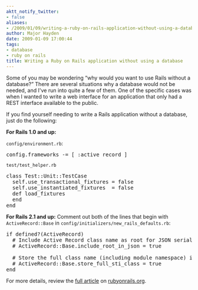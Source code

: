 ```yaml
---
aktt_notify_twitter:
- false
aliases:
- /2009/01/09/writing-a-ruby-on-rails-application-without-using-a-database/
author: Major Hayden
date: 2009-01-09 17:00:44
tags:
- database
- ruby on rails
title: Writing a Ruby on Rails application without using a database
---
```


Some of you may be wondering &#8220;why would you want to use Rails without a database?&#8221; There are several situations why a database would not be needed, and I've run into quite a few of them. One of the specific cases was when I wanted to write a web interface for an application that only had a REST interface available to the public.

If you find yourself needing to write a Rails application without a database, just do the following:

**For Rails 1.0 and up:**

`config/environment.rb`:

<pre lang="rails">config.frameworks -= [ :active_record ]</pre>

`test/test_helper.rb`

<pre lang="rails">class Test::Unit::TestCase
  self.use_transactional_fixtures = false
  self.use_instantiated_fixtures  = false
  def load_fixtures
  end
end</pre>

**For Rails 2.1 and up:** Comment out both of the lines that begin with `ActiveRecord::Base` in `config/initializers/new_rails_defaults.rb`:

<pre lang="rails">if defined?(ActiveRecord)
  # Include Active Record class name as root for JSON serialized output.
  # ActiveRecord::Base.include_root_in_json = true

  # Store the full class name (including module namespace) in STI type column.
  # ActiveRecord::Base.store_full_sti_class = true
end
</pre>

For more details, review the [full article][1] on [rubyonrails.org][2].

 [1]: http://wiki.rubyonrails.org/rails/pages/HowToUseRailsWithoutADatabase
 [2]: http://rubyonrails.org